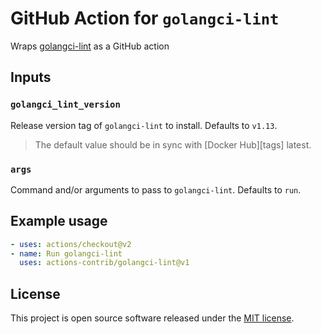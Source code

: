 # GitHub Action for `golangci-lint`

Wraps [golangci-lint](https://github.com/golangci/golangci-lint) as a GitHub action

## Inputs

### `golangci_lint_version`

Release version tag of `golangci-lint` to install. Defaults to `v1.13`.

> The default value should be in sync with [Docker Hub][tags] latest.

### `args`

Command and/or arguments to pass to `golangci-lint`. Defaults to `run`.

## Example usage

```yaml
- uses: actions/checkout@v2
- name: Run golangci-lint
  uses: actions-contrib/golangci-lint@v1
```

## License

[mit]: https://opensource.org/licenses/MIT

This project is open source software released under the [MIT license][mit].
